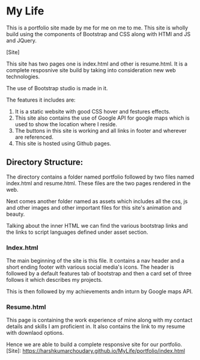 # My Life
This is a portfolio site made by me for me on me to me.
This site is wholly build using the components of Bootstrap and CSS along with HTMl and JS and JQuery.

[Site]

This site has two pages one is index.html and other is resume.html. It is a complete resposnive site build by taking into consideration new web technologies.

The use of Bootstrap studio is made in it.

The features it includes are:

1) It is a static website with good CSS hover and festures effects.
2) This site also contains the use of Google API for google maps which is used to show the location where I reside.
3) The buttons in this site is working and all links in footer and wherever are referenced.
4) This site is hosted using Github pages.

## Directory Structure:

The directory contains a folder named portfolio followed by two files named index.html and resume.html. These files are the two pages rendered in the web.

Next comes another folder named as assets which includes all the css, js and other images and other important files for this site's animation and beauty.

Talking about the inner HTML we can find the various bootstrap links and the links to script languages defined under asset section.

### Index.html

The main beginning of the site is this file. It contains a nav header and a short ending footer with various social media's icons. The header is followed by a default features tab of bootstrap
and then a card set of three follows it which describes my projects.

This is then followed by my achievements andn inturn by Google maps API.

### Resume.html

This page is containing the work experience of mine along with my contact details and skills I am proficient in. It also contains the link to my resume with downlaod options.

Hence we are able to build a complete responsive site for our portfolio.
[Site]: https://harshkumarchoudary.github.io/MyLife/portfolio/index.html
